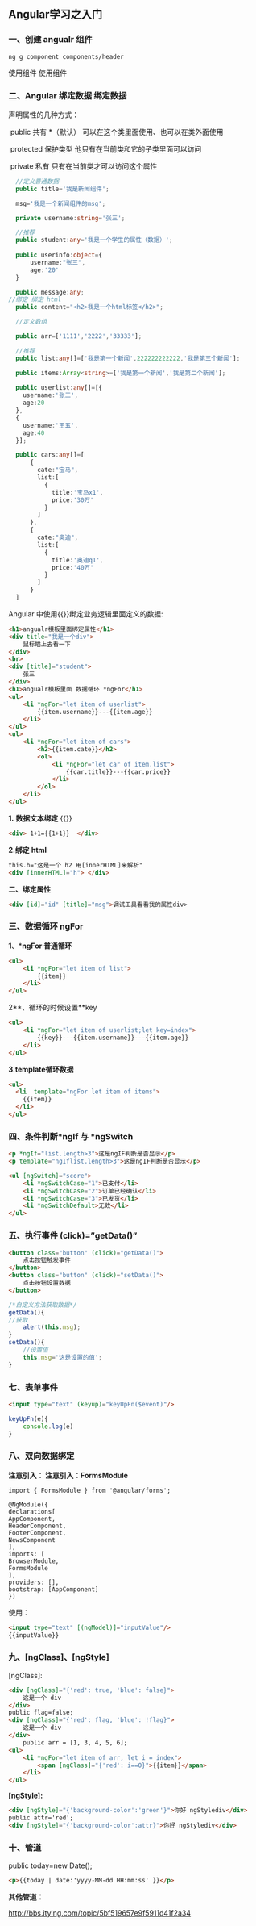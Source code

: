 ## Angular学习之入门

 ### 一、创建 angualr 组件  

```
ng g component components/header
```

使用组件 使用组件
<app-header></app-header>

### 二、Angular 绑定数据 绑定数据

声明属性的几种方式：

​      public      共有  *（默认）  可以在这个类里面使用、也可以在类外面使用

​      protected   保护类型        他只有在当前类和它的子类里面可以访问

​      private     私有                  只有在当前类才可以访问这个属性

```typescript
  //定义普通数据
  public title='我是新闻组件';

  msg='我是一个新闻组件的msg';

  private username:string='张三';

  //推荐
  public student:any='我是一个学生的属性（数据）';
  
  public userinfo:object={
      username:"张三",
      age:'20'
  }

  public message:any;
//绑定 绑定 html
  public content="<h2>我是一个html标签</h2>";

  //定义数组

  public arr=['1111','2222','33333'];

  //推荐
  public list:any[]=['我是第一个新闻',222222222222,'我是第三个新闻'];

  public items:Array<string>=['我是第一个新闻','我是第二个新闻'];
   
  public userlist:any[]=[{
    username:'张三',
    age:20
  },
  {
    username:'王五',
    age:40
  }];

  public cars:any[]=[
      {
        cate:"宝马",
        list:[
          {
            title:'宝马x1',
            price:'30万'
          }
        ]
      },
      {
        cate:"奥迪",
        list:[
          {
            title:'奥迪q1',
            price:'40万'
          }
        ]
      }
  ]
```

Angular 中使用{{}}绑定业务逻辑里面定义的数据:

```html
<h1>angualr模板里面绑定属性</h1>
<div title="我是一个div">
    鼠标瞄上去看一下
</div>
<br>
<div [title]="student">
    张三
</div>
<h1>angualr模板里面 数据循环 *ngFor</h1>
<ul>
    <li *ngFor="let item of userlist">
        {{item.username}}---{{item.age}}
    </li>
</ul> 
<ul>
    <li *ngFor="let item of cars">
        <h2>{{item.cate}}</h2>
        <ol>
            <li *ngFor="let car of item.list">
                {{car.title}}---{{car.price}}
            </li>
        </ol>
    </li>
</ul>
```

**1.** **数据文本绑定** {{}}

```html
<div> 1+1={{1+1}}  </div>
```

**2.绑定** **html** 

```html
this.h="这是一个 h2 用[innerHTML]来解析" 
<div [innerHTML]="h"> </div>
```

**二、绑定属性**

```html
<div [id]="id" [title]="msg">调试工具看看我的属性div>
```

###  三、数据循环 ngFor 

**1**、***ngFor 普通循环**

```html
<ul>
	<li *ngFor="let item of list">
		{{item}}
	</li>
</ul>
```

2**、循环的时候设置**key

```html
<ul>
    <li *ngFor="let item of userlist;let key=index">
        {{key}}---{{item.username}}---{{item.age}}
    </li>
</ul>
```

**3.template循环数据**

```html
<ul>
  <li  template="ngFor let item of items">
    {{item}}
  </li>
</ul>
```

### **四、条件判断*ngIf** 与 *ngSwitch

```html
<p *ngIf="list.length>3">这是ngIF判断是否显示</p>
<p template="ngIflist.length>3">这是ngIF判断是否显示</p>

<ul [ngSwitch]="score">
	<li *ngSwitchCase="1">已支付</li>
	<li *ngSwitchCase="2">订单已经确认</li>
	<li *ngSwitchCase="3">已发货</li>
	<li *ngSwitchDefault>无效</li>
</ul>
```

### **五、执行事件** (click)=”getData()”

```html
<button class="button" (click)="getData()">
	点击按钮触发事件
</button>
<button class="button" (click)="setData()">
	点击按钮设置数据
</button>

```

```typescript
/*自定义方法获取数据*/
getData(){ 
//获取
	alert(this.msg);
}
setData(){
	//设置值
	this.msg='这是设置的值';
}
```

### 七、表单事件 

```html
<input type="text" (keyup)="keyUpFn($event)"/>
```

```typescript
keyUpFn(e){
	console.log(e)
}
```

### **八、双向数据绑定**

**注意引入： 注意引入：FormsModule**

```
import { FormsModule } from '@angular/forms';
```

```
@NgModule({
declarations[
AppComponent,
HeaderComponent,
FooterComponent,
NewsComponent
],
imports: [
BrowserModule,
FormsModule
],
providers: [],
bootstrap: [AppComponent]
})
```

使用：

```html
<input type="text" [(ngModel)]="inputValue"/>
{{inputValue}}
```

###  九、[ngClass]、[ngStyle]

[ngClass]:

```html
<div [ngClass]="{'red': true, 'blue': false}">
	这是一个 div
</div>
public flag=false;
<div [ngClass]="{'red': flag, 'blue': !flag}">
	这是一个 div
</div>
	public arr = [1, 3, 4, 5, 6];
<ul>
	<li *ngFor="let item of arr, let i = index">
		<span [ngClass]="{'red': i==0}">{{item}}</span>
	</li>
</ul>
```

**[ngStyle]:**

```html
<div [ngStyle]="{'background-color':'green'}">你好 ngStylediv</div>
public attr='red';
<div [ngStyle]="{'background-color':attr}">你好 ngStylediv</div>
```

### **十、管道**

public today=new Date();

``` html
<p>{{today | date:'yyyy-MM-dd HH:mm:ss' }}</p>
```

**其他管道：**

http://bbs.itying.com/topic/5bf519657e9f5911d41f2a34